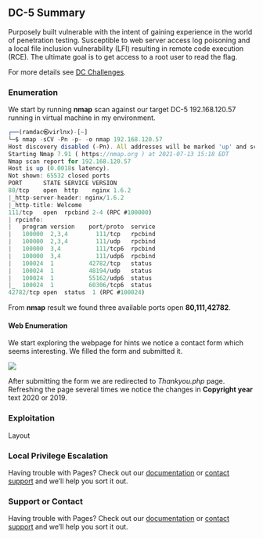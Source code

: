 ## DC-5 Summary

Purposely built vulnerable with the intent of gaining experience in the world of penetration testing. Susceptible to web server access log poisoning and a local file inclusion vulnerability (LFI) resulting in remote code execution (RCE). The ultimate goal is to get access to a root user to read the flag.

For more details see [DC Challenges](https://www.five86.com/dc-5.html).

### Enumeration

We start by running **nmap** scan against our target DC-5 192.168.120.57 running in virtual machine in my environment.

```javascript
┌──(ramdac㉿virlnx)-[~]
└─$ nmap -sCV -Pn -p- -o nmap 192.168.120.57
Host discovery disabled (-Pn). All addresses will be marked 'up' and scan times will be slower.
Starting Nmap 7.91 ( https://nmap.org ) at 2021-07-13 15:18 EDT
Nmap scan report for 192.168.120.57
Host is up (0.0018s latency).
Not shown: 65532 closed ports
PORT      STATE SERVICE VERSION
80/tcp    open  http    nginx 1.6.2
|_http-server-header: nginx/1.6.2
|_http-title: Welcome
111/tcp   open  rpcbind 2-4 (RPC #100000)
| rpcinfo: 
|   program version    port/proto  service
|   100000  2,3,4        111/tcp   rpcbind
|   100000  2,3,4        111/udp   rpcbind
|   100000  3,4          111/tcp6  rpcbind
|   100000  3,4          111/udp6  rpcbind
|   100024  1          42782/tcp   status
|   100024  1          48194/udp   status
|   100024  1          55162/udp6  status
|_  100024  1          60306/tcp6  status
42782/tcp open  status  1 (RPC #100024)

```

From **nmap** result we found three available ports open **80,111,42782**.

#### Web Enumeration
We start exploring the webpage for hints we notice a contact form which seems interesting. We filled the form and submitted it.

![](https://com.ramdac.sh/assets/img/profile.jpg?v=1&s=100)

After submitting the form we are redirected to *Thankyou.php* page. Refreshing the page several times we notice the changes in **Copyright year** text 2020 or 2019.

### Exploitation

Layout

### Local Privilege Escalation

Having trouble with Pages? Check out our [documentation](https://docs.github.com/categories/github-pages-basics/) or [contact support](https://support.github.com/contact) and we’ll help you sort it out.


### Support or Contact

Having trouble with Pages? Check out our [documentation](https://docs.github.com/categories/github-pages-basics/) or [contact support](https://support.github.com/contact) and we’ll help you sort it out.
